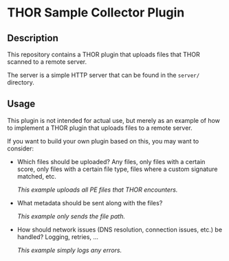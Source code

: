 # THOR Sample Collector Plugin

## Description

This repository contains a THOR plugin that uploads files that THOR scanned to a remote server.

The server is a simple HTTP server that can be found in the `server/` directory.

## Usage

This plugin is not intended for actual use, but merely as an example of how to
implement a THOR plugin that uploads files to a remote server.

If you want to build your own plugin based on this, you may want to consider:

- Which files should be uploaded? Any files, only files with a certain score,
  only files with a certain file type, files where a custom signature matched, etc.

  _This example uploads all PE files that THOR encounters._
- What metadata should be sent along with the files?

  _This example only sends the file path._
- How should network issues (DNS resolution, connection issues, etc.) be handled? Logging, retries, ...

  _This example simply logs any errors._
